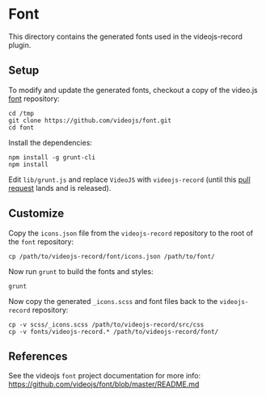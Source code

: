 Font
====

This directory contains the generated fonts used in the videojs-record plugin.

Setup
-----

To modify and update the generated fonts, checkout a copy of the video.js
[font](https://github.com/videojs/font) repository:

```
cd /tmp
git clone https://github.com/videojs/font.git
cd font
```

Install the dependencies:

```
npm install -g grunt-cli
npm install
```

Edit `lib/grunt.js` and replace `VideoJS` with `videojs-record` (until this
[pull request](https://github.com/videojs/font/pull/25) lands and is released).

Customize
---------

Copy the `icons.json` file from the `videojs-record` repository to
the root of the `font` repository:

```
cp /path/to/videojs-record/font/icons.json /path/to/font/
```

Now run `grunt` to build the fonts and styles:

```
grunt
```

Now copy the generated `_icons.scss` and font files back to the `videojs-record`
repository:

```
cp -v scss/_icons.scss /path/to/videojs-record/src/css
cp -v fonts/videojs-record.* /path/to/videojs-record/font/
```

References
----------

See the videojs `font` project documentation for more info:
https://github.com/videojs/font/blob/master/README.md
